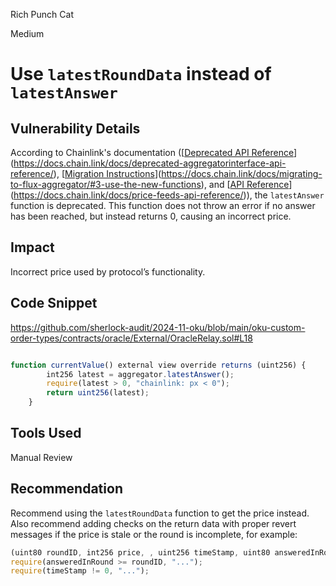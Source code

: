 Rich Punch Cat

Medium

# Use ``latestRoundData`` instead of ``latestAnswer``

## Vulnerability Details
According to Chainlink's documentation ([[Deprecated API Reference](https://docs.chain.link/docs/deprecated-aggregatorinterface-api-reference/)](https://docs.chain.link/docs/deprecated-aggregatorinterface-api-reference/), 
[[Migration Instructions](https://docs.chain.link/docs/migrating-to-flux-aggregator/#3-use-the-new-functions)](https://docs.chain.link/docs/migrating-to-flux-aggregator/#3-use-the-new-functions), 
and [[API Reference](https://docs.chain.link/docs/price-feeds-api-reference/)](https://docs.chain.link/docs/price-feeds-api-reference/)), the `latestAnswer` function is deprecated. This function does not throw an error if no answer has been reached, but instead returns 0, causing an incorrect price.
## Impact
Incorrect price used by protocol’s functionality.
## Code Snippet

https://github.com/sherlock-audit/2024-11-oku/blob/main/oku-custom-order-types/contracts/oracle/External/OracleRelay.sol#L18
```javascript

function currentValue() external view override returns (uint256) {
        int256 latest = aggregator.latestAnswer();
        require(latest > 0, "chainlink: px < 0");
        return uint256(latest);
    }
```
## Tools Used
Manual Review
## Recommendation
Recommend using the `latestRoundData` function to get the price instead. Also recommend adding checks on the return data with proper revert messages if the price is stale or the round is incomplete, for example:
```javascript
(uint80 roundID, int256 price, , uint256 timeStamp, uint80 answeredInRound) = oracle.latestRoundData();
require(answeredInRound >= roundID, "...");
require(timeStamp != 0, "...");
```